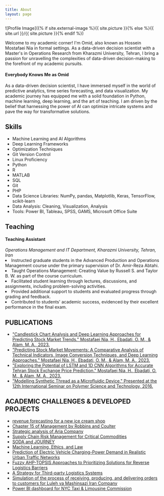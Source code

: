 ```yaml
---
title: About
layout: page
---
```

![Profile Image]({% if site.external-image %}{{ site.picture }}{% else %}{{ site.url }}/{{ site.picture }}{% endif %})

<p>Welcome to my academic corner! I'm Omid, also known as Hossein Mostafaei Nia in formal settings. As a data-driven decision scientist with a Master's in Operations Research from Kharazmi University, Tehran, I bring a passion for unravelling the complexities of data-driven decision-making to the forefront of my academic pursuits.</p>

<h4>Everybody Knows Me as Omid</h4>
	
<p>As a data-driven decision scientist, I have immersed myself in the world of predictive analytics, time series forecasting, and data visualization. My academic journey has equipped me with a solid foundation in Python, machine learning, deep learning, and the art of teaching. I am driven by the belief that harnessing the power of AI can optimize intricate systems and pave the way for transformative solutions.</p>

<h2>Skills</h2>

<ul class="skill-list">
	<li>Machine Learning and AI Algorithms</li>
	<li>Deep Learning Frameworks</li>
	<li>Optimization Techniques</li>
	<li>Git Version Control</li>
	<li>Linux Proficiency</li>
	<li>Python</li>
	<li>R</li>
	<li>MATLAB</li>
	<li>SQL</li>
	<li>Git</li>
	<li>PHP</li>
	<li>Data Science Libraries: NumPy, pandas, Matplotlib, Keras, TensorFlow, scikit-learn</li>
	<li>Data Analysis: Cleaning, Visualization, Analysis</li>
	<li>Tools: Power BI, Tableau, SPSS, GAMS, Microsoft Office Suite</li>
</ul>

<h2>Teaching</h2>

<h4>Teaching Assistant</h4>
<i>Operations Management and IT Department, Kharazmi University, Tehran, Iran</i>
	<li>Instructed graduate students in the Advanced Production and Operations Management course under the primary supervision of Dr. Amir-Reza Abtahi.</li>
	<li>Taught Operations Management: Creating Value by Russell S. and Taylor B. W. as part of the course curriculum.</li>
	<li>Facilitated student learning through lectures, discussions, and assignments, including problem-solving activities.</li>
	<li>Provided additional support to students and evaluated progress through grading and feedback.</li>
	<li>Contributed to students' academic success, evidenced by their excellent performance in the final exam.</li>

<h2>PUBLICATIONS</h2>

<ul>
	<li><a href="https://omidmno2.github.io/Candlestick-Chart-Analysis/">"Candlestick Chart Analysis and Deep Learning Approaches for Predicting Stock Market Trends." Mostafaei Nia, H., Ebadati, O. M., & Alam, M. A., 2023.</a></li>
	<li><a href="https://omidmno2.github.io/Image-Conversion-Techniques/">"Predicting Stock Market Movements: A Comparative Analysis of Technical Indicators, Image Conversion Techniques, and Deep Learning Approaches." Mostafaei Nia, H., Ebadati, O. M., & Alam, M. A., 2023.</a></li>
	<li><a href="https://omidmno2.github.io/LSTM-and-1D-CNN/">"Exploring the Potential of LSTM and 1D CNN Algorithms for Accurate Tehran Stock Exchange Price Prediction." Mostafaei Nia, H., Ebadati, O. M., & Alam, M. A., 2023.</a></li>
	<li><a href="https://omidmno2.github.io/Modelling-Synthetic-Thread/">"Modelling Synthetic Thread as a Microfluidic Device." Presented at the 12th International Seminar on Polymer Science and Technology, 2016.</a></li>
</ul>

<h2>ACADEMIC CHALLENGES & DEVELOPED PROJECTS</h2>

<ul>
	<li><a href="https://omidmno2.github.io/conducted-revenue-forecasting/">revenue forecasting for a new ice cream shop</a></li>
	<li><a href="https://omidmno2.github.io/Management-by-Robbins/">Chapter 15 of Management by Robbins and Coulter</a></li>
	<li><a href="https://omidmno2.github.io/strategic-analysis/">Strategic analysis of Aria Company</a></li>
	<li><a href="https://omidmno2.github.io/Supply-Chain-Risk-Management/">Supply Chain Risk Management for Critical Commodities</a></li>
	<li><a href="https://omidmno2.github.io/SODA-and-JOURNEY/">SODA and JOURNEY</a></li>
	<li><a href="https://omidmno2.github.io/Ethics/">Machine Learning, Ethics, and Law</a></li>
	<li><a href="https://omidmno2.github.io/Traffic-Networks/">Prediction of Electric Vehicle Charging-Power Demand in Realistic Urban Traffic Networks</a></li>
	<li><a href="https://omidmno2.github.io/Fuzzy-AHP-TOPSIS/">Fuzzy AHP-TOPSIS Approaches to Prioritizing Solutions for Reverse Logistics Barriers</a></li>
	<li><a href="https://omidmno2.github.io/Third-party-Logistics/">A Strategy for Third-party Logistics Systems</a></li>
	<li><a href="https://omidmno2.github.io/Luleh-va-Mashinsazi/">Simulation of the process of receiving, producing, and delivering orders to customers for Luleh va Mashinsazi Iran Company</a></li>
	<li><a href="https://omidmno2.github.io/Power-BI-dashboard/">Power BI dashboard for NYC Taxi & Limousine Commission</a></li>
</ul>


